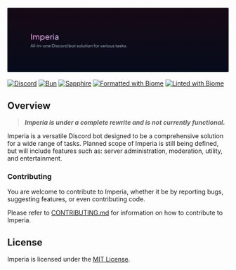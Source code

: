 ![Header](.github/assets/readme_banner.png)

[![Discord](https://img.shields.io/badge/Discord_Bot-%235865F2.svg?style=flat&logo=discord&logoColor=white)](https://discord.com/)
[![Bun](https://img.shields.io/badge/Powered_by-Bun-%23000000.svg?style=flat&logo=bun&logoColor=white)](https://bun.sh/)
[![Sapphire](https://img.shields.io/badge/Built_with-Sapphire-%235865F2.svg?logo=typescript&logoColor=white)](https://sapphirejs.dev/)
[![Formatted with Biome](https://img.shields.io/badge/Formatted_with-Biome-60a5fa?style=flat&logo=biome&logoColor=white)](https://biomejs.dev/)
[![Linted with Biome](https://img.shields.io/badge/Linted_with-Biome-60a5fa?style=flat&logo=biome&logoColor=white)](https://biomejs.dev)

## Overview

> ***Imperia is under a complete rewrite and is not currently functional.***

Imperia is a versatile Discord bot designed to be a comprehensive solution for a wide range of tasks. Planned scope of Imperia is still being defined, but will include features such as: server administration, moderation, utility, and entertainment.

### Contributing

You are welcome to contribute to Imperia, whether it be by reporting bugs, suggesting features, or even contributing code.

Please refer to [CONTRIBUTING.md](.github/CONTRIBUTING.md) for information on how to contribute to Imperia.

## License

Imperia is licensed under the [MIT License](LICENSE).